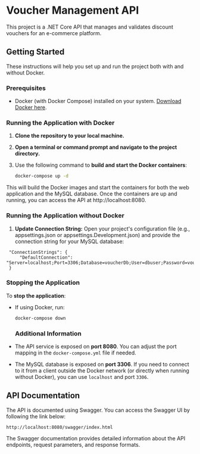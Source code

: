# Voucher Management API

This project is a .NET Core API that manages and validates discount vouchers for an e-commerce platform.

## Getting Started

These instructions will help you set up and run the project both with and without Docker.

### Prerequisites

- Docker (with Docker Compose) installed on your system. [Download Docker here](https://www.docker.com/get-started).

### Running the Application with Docker

1. **Clone the repository to your local machine.**

2. **Open a terminal or command prompt and navigate to the project directory.**

3. Use the following command to **build and start the Docker containers**:

   ```bash
   docker-compose up -d
This will build the Docker images and start the containers for both the web application and the MySQL database.
Once the containers are up and running, you can access the API at http://localhost:8080.
### Running the Application without Docker
1. **Update Connection String:**
Open your project's configuration file (e.g., appsettings.json or appsettings.Development.json) and provide the connection string for your MySQL database:

  ```
   "ConnectionStrings": {
       "DefaultConnection": "Server=localhost;Port=3306;Database=voucherDb;User=dbuser;Password=voucher@123;"
   }
 ```
### Stopping the Application

To **stop the application**:

- If using Docker, run:

  ```bash
  docker-compose down
  ```

  ### Additional Information

- The API service is exposed on **port 8080**. You can adjust the port mapping in the `docker-compose.yml` file if needed.

- The MySQL database is exposed on **port 3306**. If you need to connect to it from a client outside the Docker network (or directly when running without Docker), you can use `localhost` and port `3306`.

## API Documentation

The API is documented using Swagger. You can access the Swagger UI by following the link below:
```
http://localhost:8080/swagger/index.html
```
The Swagger documentation provides detailed information about the API endpoints, request parameters, and response formats.



